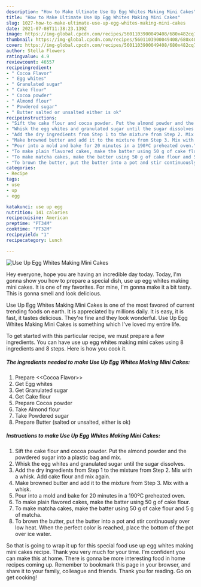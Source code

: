 ```yaml
---
description: "How to Make Ultimate Use Up Egg Whites Making Mini Cakes"
title: "How to Make Ultimate Use Up Egg Whites Making Mini Cakes"
slug: 1027-how-to-make-ultimate-use-up-egg-whites-making-mini-cakes
date: 2021-07-08T11:38:23.139Z
image: https://img-global.cpcdn.com/recipes/5601103900049408/680x482cq70/use-up-egg-whites-making-mini-cakes-recipe-main-photo.jpg
thumbnail: https://img-global.cpcdn.com/recipes/5601103900049408/680x482cq70/use-up-egg-whites-making-mini-cakes-recipe-main-photo.jpg
cover: https://img-global.cpcdn.com/recipes/5601103900049408/680x482cq70/use-up-egg-whites-making-mini-cakes-recipe-main-photo.jpg
author: Stella Flowers
ratingvalue: 4.9
reviewcount: 46557
recipeingredient:
- " Cocoa Flavor"
- " Egg whites"
- " Granulated sugar"
- " Cake flour"
- " Cocoa powder"
- " Almond flour"
- " Powdered sugar"
- " Butter salted or unsalted either is ok"
recipeinstructions:
- "Sift the cake flour and cocoa powder. Put the almond powder and the powdered sugar into a plastic bag and mix."
- "Whisk the egg whites and granulated sugar until the sugar dissolves."
- "Add the dry ingredients from Step 1 to the mixture from Step 2. Mix with a whisk. Add cake flour and mix again."
- "Make browned butter and add it to the mixture from Step 3. Mix with a whisk."
- "Pour into a mold and bake for 20 minutes in a 190ºC preheated oven."
- "To make plain flavored cakes, make the batter using 50 g of cake flour."
- "To make matcha cakes, make the batter using 50 g of cake flour and 5 g of matcha."
- "To brown the butter, put the butter into a pot and stir continuously over low heat. When the perfect color is reached, place the bottom of the pot over ice water."
categories:
- Recipe
tags:
- use
- up
- egg

katakunci: use up egg 
nutrition: 141 calories
recipecuisine: American
preptime: "PT34M"
cooktime: "PT32M"
recipeyield: "1"
recipecategory: Lunch

---
```



![Use Up Egg Whites Making Mini Cakes](https://img-global.cpcdn.com/recipes/5601103900049408/680x482cq70/use-up-egg-whites-making-mini-cakes-recipe-main-photo.jpg)

Hey everyone, hope you are having an incredible day today. Today, I'm gonna show you how to prepare a special dish, use up egg whites making mini cakes. It is one of my favorites. For mine, I'm gonna make it a bit tasty. This is gonna smell and look delicious.

Use Up Egg Whites Making Mini Cakes is one of the most favored of current trending foods on earth. It is appreciated by millions daily. It is easy, it is fast, it tastes delicious. They're fine and they look wonderful. Use Up Egg Whites Making Mini Cakes is something which I've loved my entire life.




To get started with this particular recipe, we must prepare a few ingredients. You can have use up egg whites making mini cakes using 8 ingredients and 8 steps. Here is how you cook it.

<!--inarticleads1-->

##### The ingredients needed to make Use Up Egg Whites Making Mini Cakes:

1. Prepare  &lt;&lt;Cocoa Flavor&gt;&gt;
1. Get  Egg whites
1. Get  Granulated sugar
1. Get  Cake flour
1. Prepare  Cocoa powder
1. Take  Almond flour
1. Take  Powdered sugar
1. Prepare  Butter (salted or unsalted, either is ok)




<!--inarticleads2-->

##### Instructions to make Use Up Egg Whites Making Mini Cakes:

1. Sift the cake flour and cocoa powder. Put the almond powder and the powdered sugar into a plastic bag and mix.
1. Whisk the egg whites and granulated sugar until the sugar dissolves.
1. Add the dry ingredients from Step 1 to the mixture from Step 2. Mix with a whisk. Add cake flour and mix again.
1. Make browned butter and add it to the mixture from Step 3. Mix with a whisk.
1. Pour into a mold and bake for 20 minutes in a 190ºC preheated oven.
1. To make plain flavored cakes, make the batter using 50 g of cake flour.
1. To make matcha cakes, make the batter using 50 g of cake flour and 5 g of matcha.
1. To brown the butter, put the butter into a pot and stir continuously over low heat. When the perfect color is reached, place the bottom of the pot over ice water.




So that is going to wrap it up for this special food use up egg whites making mini cakes recipe. Thank you very much for your time. I'm confident you can make this at home. There is gonna be more interesting food in home recipes coming up. Remember to bookmark this page in your browser, and share it to your family, colleague and friends. Thank you for reading. Go on get cooking!

